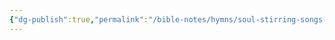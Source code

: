 ```yaml
---
{"dg-publish":true,"permalink":"/bible-notes/hymns/soul-stirring-songs-and-hymns/let-the-sun-shine-again-in-my-heart/","title":"Let the Sun Shine Again in My Heart"}
---
```



